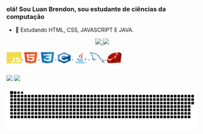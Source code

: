 ### olá! Sou Luan Brendon, sou estudante de ciências da computação
- 🌱 Estudando HTML, CSS, JAVASCRIPT E JAVA.

<div align="center">
  <a href="https://github.com/luanbrendon">
  <img height="150em" src="https://github-readme-stats.vercel.app/api?username=luanbrendon&show_icons=true&theme=tokyonight&include_all_commits=true&count_private=true"/>
  <img height="150em" src="https://github-readme-stats.vercel.app/api/top-langs/?username=luanbrendon&layout=compact&langs_count=7&theme=tokyonight"/>
</div>
<div style="display: inline_block"><br>
  <img align="center" alt="Luan-Js" height="30" width="40" src="https://raw.githubusercontent.com/devicons/devicon/master/icons/javascript/javascript-plain.svg">
  <img align="center" alt="Luan-HTML" height="30" width="40" src="https://raw.githubusercontent.com/devicons/devicon/master/icons/html5/html5-original.svg">
  <img align="center" alt="Luan-CSS" height="30" width="40" src="https://raw.githubusercontent.com/devicons/devicon/master/icons/css3/css3-original.svg">
  <img align="center" alt="Luan-C" height="30" width="40" src="https://raw.githubusercontent.com/devicons/devicon/master/icons/c/c-original.svg">
  <img align="center" alt="Luan-java" height="30" width="40" src="https://raw.githubusercontent.com/devicons/devicon/master/icons/java/java-original.svg">
  <img align="center" alt="Luan-mysql" height="30" width="40" src="https://raw.githubusercontent.com/devicons/devicon/master/icons/mysql/mysql-original.svg">
  <img align="center" alt="Luan-ruby" height="30" width="40" src="https://raw.githubusercontent.com/devicons/devicon/master/icons/ruby/ruby-original.svg">
  
  </div>
  
  ##
  
  
  <div> 
  <a href = "mailto:luanbrendonsm@gmail.com"><img src="https://img.shields.io/badge/-Gmail-%23333?style=for-the-badge&logo=gmail&logoColor=white" target="_blank"></a>
  <a href="https://www.linkedin.com/in/luan-brendon-138477208/" target="_blank"><img src="https://img.shields.io/badge/-LinkedIn-%230077B5?style=for-the-badge&logo=linkedin&logoColor=white" target="_blank"></a>  
  
    
    
  </div>
  
           
  ![Snake animation](https://github.com/luanbrendon/luanbrendon/blob/output/github-contribution-grid-snake.svg)         
          
           
          

